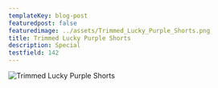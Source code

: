 ```yaml
---
templateKey: blog-post
featuredpost: false
featuredimage: ../assets/Trimmed_Lucky_Purple_Shorts.png
title: Trimmed Lucky Purple Shorts
description: Special
testfield: 142
---
```

![Trimmed Lucky Purple Shorts](../assets/Trimmed_Lucky_Purple_Shorts.png)